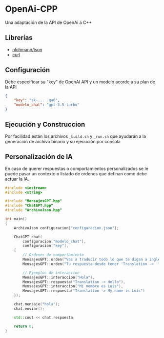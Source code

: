 # OpenAi-CPP
Una adaptación de la API de OpenAi a C++

## Librerías
- [nlohmann/json](https://github.com/nlohmann/json)
- [curl](https://curl.se/)

## Configuración
Debe especificar su "key" de OpenAI API y un modelo acorde a su plan de la API

```json
{
    "key": "sk-...  qa6",
    "modelo_chat": "gpt-3.5-turbo"
}
```

## Ejecución y Construccion
Por facilidad están los archivos `_build.sh` y `_run.sh` que ayudarán a la generación de archivo binario y su ejecución por consola


## Personalización de IA
En caso de querer respuestas o comportamientos personalizados se le puede pasar un contexto o listado de ordenes que definan como debe actuar la IA.

```cpp
#include <iostream>
#include <string>

#include "MensajesGPT.hpp"
#include "ChatGPT.hpp"
#include "ArchivoJson.hpp"

int main()
{
    ArchivoJson configuracion{"configuracion.json"};

    ChatGPT chat(
        configuracion["modelo_chat"], 
        configuracion["key"],
    {        
        // Ordenes de comportamiento
        MensajesGPT::orden("Vas a traducir todo lo que te digan a ingles"),
        MensajesGPT::orden("Tu respuesta desde tener 'Translation -> '"),

        // Ejemplos de interaccion
        MensajesGPT::interaccion("Hola"),
        MensajesGPT::respuesta("Translation -> Hello"),
        MensajesGPT::interaccion("Mi nombre es Luis"),
        MensajesGPT::respuesta("Translation -> My name is Luis")
    });

    chat.mensaje("hola");
    chat.enviar();

    std::cout << chat.respuesta;

    return 0;
}
```